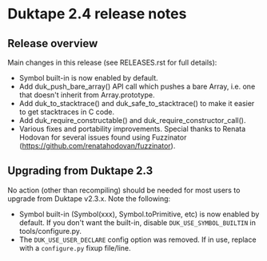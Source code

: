 # Duktape 2.4 release notes

## Release overview

Main changes in this release (see RELEASES.rst for full details):

-   Symbol built-in is now enabled by default.
-   Add duk_push_bare_array() API call which pushes a bare Array, i.e.
    one that doesn\'t inherit from Array.prototype.
-   Add duk_to_stacktrace() and duk_safe_to_stacktrace() to make it
    easier to get stacktraces in C code.
-   Add duk_require_constructable() and duk_require_constructor_call().
-   Various fixes and portability improvements. Special thanks to Renata
    Hodovan for several issues found using Fuzzinator
    (<https://github.com/renatahodovan/fuzzinator>).

## Upgrading from Duktape 2.3

No action (other than recompiling) should be needed for most users to
upgrade from Duktape v2.3.x. Note the following:

-   Symbol built-in (Symbol(xxx), Symbol.toPrimitive, etc) is now
    enabled by default. If you don\'t want the built-in, disable
    `DUK_USE_SYMBOL_BUILTIN` in tools/configure.py.
-   The `DUK_USE_USER_DECLARE` config option was removed. If in use,
    replace with a `configure.py` fixup file/line.
